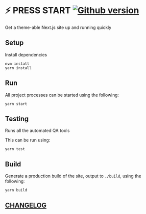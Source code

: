 # ⚡️ PRESS START [![Github version](https://img.shields.io/github/v/release/newhighsco/press-start)](https://github.com/newhighsco/press-start/releases)

Get a theme-able Next.js site up and running quickly

## Setup

Install dependencies

```
nvm install
yarn install
```

## Run

All project processes can be started using the following:

```
yarn start
```

## Testing

Runs all the automated QA tools

This can be run using:

```
yarn test
```

## Build

Generate a production build of the site, output to `./build`, using the following:

```
yarn build
```

## [CHANGELOG](CHANGELOG.md)
